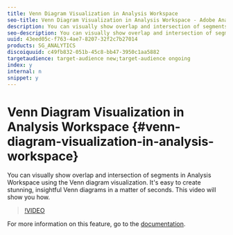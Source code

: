 ```yaml
---
title: Venn Diagram Visualization in Analysis Workspace
seo-title: Venn Diagram Visualization in Analysis Workspace - Adobe Analytics
description: You can visually show overlap and intersection of segments in Analysis Workspace using the Venn diagram visualization. It's easy to create stunning, insightful Venn diagrams in a matter of seconds. This video will show you how.
seo-description: You can visually show overlap and intersection of segments in Analysis Workspace using the Venn diagram visualization. It's easy to create stunning, insightful Venn diagrams in a matter of seconds. This video will show you how. - Adobe Analytics
uuid: 43eed05c-f763-4ae7-8207-32f2c7b27014
products: SG_ANALYTICS
discoiquuid: c49fb832-051b-45c8-bb47-3950c1aa5882
targetaudience: target-audience new;target-audience ongoing
index: y
internal: n
snippet: y
---
```


# Venn Diagram Visualization in Analysis Workspace {#venn-diagram-visualization-in-analysis-workspace}

You can visually show overlap and intersection of segments in Analysis Workspace using the Venn diagram visualization. It's easy to create stunning, insightful Venn diagrams in a matter of seconds. This video will show you how.

>[!VIDEO](https://video.tv.adobe.com/v/23987/?quality=12)

For more information on this feature, go to the [documentation](https://marketing.adobe.com/resources/help/en_US/analytics/analysis-workspace/venn.html).
